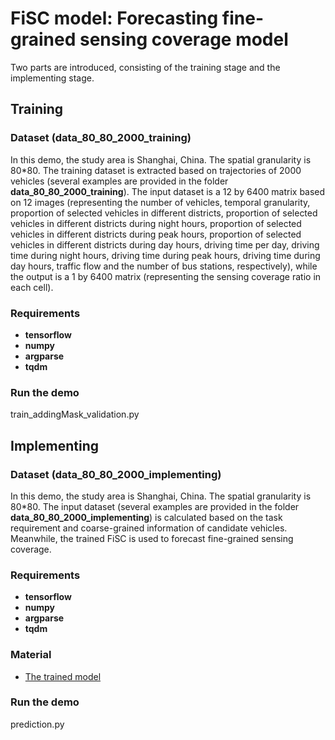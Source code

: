 # FiSC model: Forecasting fine-grained sensing coverage model
Two parts are introduced, consisting of the training stage and the implementing stage.
## Training
### Dataset (data_80_80_2000_training)
In this demo, the study area is Shanghai, China. The spatial granularity is 80*80. The training dataset is extracted based on trajectories of 2000 vehicles (several examples are provided in the folder **data_80_80_2000_training**). The input dataset is a 12 by 6400 matrix based on 12 images (representing the number of vehicles, temporal granularity, proportion of selected vehicles in different districts, proportion of selected vehicles in different districts during night hours, proportion of selected vehicles in different districts during peak hours, proportion of selected vehicles in different districts during day hours, driving time per day, driving time during night hours, driving time during peak hours, driving time during day hours, traffic flow and the number of bus stations, respectively), while the output is a 1 by 6400 matrix (representing the sensing coverage ratio in each cell).
### Requirements
* **tensorflow**
* **numpy**
* **argparse**
* **tqdm**
### Run the demo
train_addingMask_validation.py
## Implementing
### Dataset (data_80_80_2000_implementing)
In this demo, the study area is Shanghai, China. The spatial granularity is 80*80. The input dataset (several examples are provided in the folder **data_80_80_2000_implementing**) is calculated based on the task requirement and coarse-grained information of candidate vehicles. Meanwhile, the trained FiSC is used to forecast fine-grained sensing coverage.
### Requirements
* **tensorflow**
* **numpy**
* **argparse**
* **tqdm**
### Material
* [The trained model](https://unimelbcloud-my.sharepoint.com/:f:/r/personal/wenyan1_student_unimelb_edu_au/Documents/train_log_80_2000veh?csf=1&web=1&e=zmSZQY)  
### Run the demo
prediction.py
